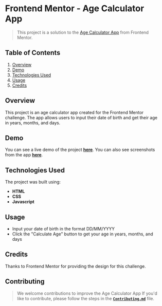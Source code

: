 <!-- documentation start -->

# Frontend Mentor - Age Calculator App
>This project is a solution to the [Age Calculator App](https://www.frontendmentor.io/challenges/age-calculator-app-dF9DFFpj-Q) from Frontend Mentor.

## Table of Contents
1. [Overview](#overview)
2. [Demo](#demo)
3. [Technologies Used](#technologies-used)
4. [Usage](#usage)
5. [Credits](#credits)

## Overview

This project is an age calculator app created for the Frontend Mentor challenge. The app allows users to input their date of birth and get their age in years, months, and days.

## Demo

You can see a live demo of the project [**here**](ify47.github.io/Age-Calculator-App/). You can also see screenshots from the app [**here**](Screenshots.md).

## Technologies Used

The project was built using:
- **HTML**
- **CSS**
- **Javascript**

## Usage
- Input your date of birth in the format DD/MM/YYYY
- Click the "Calculate Age" button to get your age in years, months, and days

## Credits

Thanks to Frontend Mentor for providing the design for this challenge.

## Contributing
>We welcome contributions to improve the Age Calculator App If you'd like to contribute, please follow the steps in the [**`Contributing.md`**](Contributing.md) file.

<!-- documentation end -->